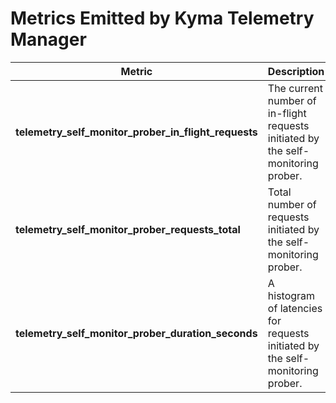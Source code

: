 <!-- The table below was generated automatically -->
<!-- Please do not edit it directly. If you want to change it, please update the template and regenerate the file with make target  update-metrics-docs -->
# Metrics Emitted by Kyma Telemetry Manager

| Metric                                                          | Description                                                                                   |
|-----------------------------------------------------------------|:----------------------------------------------------------------------------------------------|
| **telemetry_self_monitor_prober_in_flight_requests** | The current number of in-flight requests initiated by the self-monitoring prober. |
| **telemetry_self_monitor_prober_requests_total** | Total number of requests initiated by the self-monitoring prober. |
| **telemetry_self_monitor_prober_duration_seconds** | A histogram of latencies for requests initiated by the self-monitoring prober. |